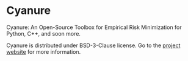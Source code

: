 # Cyanure
Cyanure: An Open-Source Toolbox for Empirical Risk Minimization for Python,
C++, and soon more.

Cyanure is distributed under BSD-3-Clause license. 
Go to the [project website](http://julien.mairal.org/cyanure/welcome.html) for more information.

